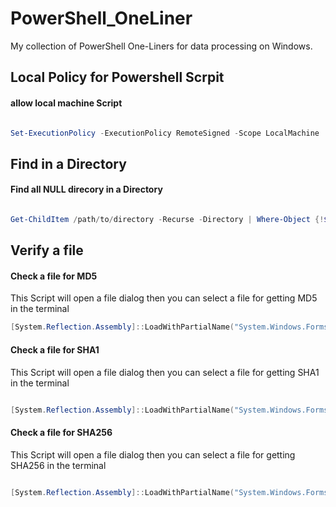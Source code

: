 # PowerShell_OneLiner
My collection of PowerShell One-Liners for data processing on Windows.


## Local Policy for Powershell Scrpit

#### allow local machine Script

```PowerShell

Set-ExecutionPolicy -ExecutionPolicy RemoteSigned -Scope LocalMachine

```

## Find in a Directory

#### Find all NULL direcory in a Directory

```PowerShell

Get-ChildItem /path/to/directory -Recurse -Directory | Where-Object {!$_.GetFileSystemInfos().Count}

```


## Verify a file

#### Check a file for MD5

This Script will open a file dialog then you can select a file for getting MD5 in the terminal

```PowerShell
[System.Reflection.Assembly]::LoadWithPartialName("System.Windows.Forms") | Out-Null;$p = New-Object System.Windows.Forms.OpenFileDialog -Property @{Filter = "All|*.*"}; if($p.ShowDialog() -eq $true){$filename = $p.FileNames}; certutil -hashfile $filename MD5

```

#### Check a file for SHA1

This Script will open a file dialog then you can select a file for getting SHA1 in the terminal

```PowerShell

[System.Reflection.Assembly]::LoadWithPartialName("System.Windows.Forms") | Out-Null;$p = New-Object System.Windows.Forms.OpenFileDialog -Property @{Filter = "All|*.*"}; if($p.ShowDialog() -eq $true){$filename = $p.FileNames}; certutil -hashfile $filename SHA1

```

#### Check a file for SHA256

This Script will open a file dialog then you can select a file for getting SHA256 in the terminal

```PowerShell

[System.Reflection.Assembly]::LoadWithPartialName("System.Windows.Forms") | Out-Null;$p = New-Object System.Windows.Forms.OpenFileDialog -Property @{Filter = "All|*.*"}; if($p.ShowDialog() -eq $true){$filename = $p.FileNames}; certutil -hashfile $filename SHA256

```
